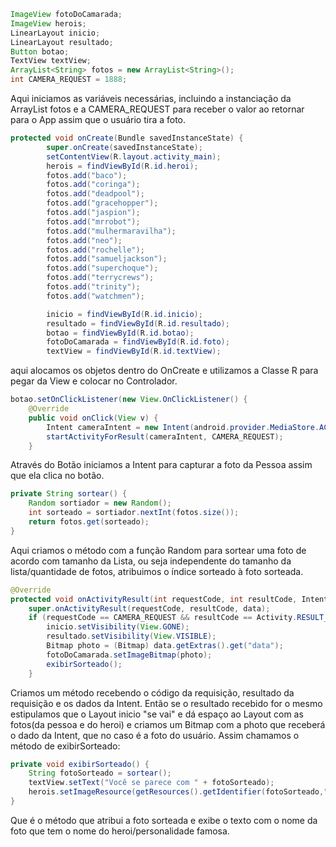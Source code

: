 ```java
ImageView fotoDoCamarada;
ImageView herois;
LinearLayout inicio;
LinearLayout resultado;
Button botao;
TextView textView;
ArrayList<String> fotos = new ArrayList<String>();
int CAMERA_REQUEST = 1888;
```

Aqui iniciamos as variáveis necessárias, incluindo a instanciação da ArrayList fotos e a CAMERA_REQUEST para receber o valor ao retornar para o App assim que o usuário tira a foto.

```java
protected void onCreate(Bundle savedInstanceState) {
        super.onCreate(savedInstanceState);
        setContentView(R.layout.activity_main);
        herois = findViewById(R.id.heroi);
        fotos.add("baco");
        fotos.add("coringa");
        fotos.add("deadpool");
        fotos.add("gracehopper");
        fotos.add("jaspion");
        fotos.add("mrrobot");
        fotos.add("mulhermaravilha");
        fotos.add("neo");
        fotos.add("rochelle");
        fotos.add("samueljackson");
        fotos.add("superchoque");
        fotos.add("terrycrews");
        fotos.add("trinity");
        fotos.add("watchmen");

        inicio = findViewById(R.id.inicio);
        resultado = findViewById(R.id.resultado);
        botao = findViewById(R.id.botao);
        fotoDoCamarada = findViewById(R.id.foto);
        textView = findViewById(R.id.textView);
```

aqui alocamos os objetos dentro do OnCreate e utilizamos a Classe R para pegar da View e colocar no Controlador.



```java
botao.setOnClickListener(new View.OnClickListener() {
    @Override
    public void onClick(View v) {
        Intent cameraIntent = new Intent(android.provider.MediaStore.ACTION_IMAGE_CAPTURE);
        startActivityForResult(cameraIntent, CAMERA_REQUEST);
    }
```

Através do Botão iniciamos a Intent para capturar a foto da Pessoa assim que ela clica no botão.

```java
private String sortear() {
    Random sortiador = new Random();
    int sorteado = sortiador.nextInt(fotos.size());
    return fotos.get(sorteado);
}
```

Aqui criamos o método com a função Random para sortear uma foto de acordo com tamanho da Lista, ou seja independente do tamanho da lista/quantidade de fotos, atribuimos o índice sorteado à foto sorteada.



```java
@Override
protected void onActivityResult(int requestCode, int resultCode, Intent data) {
    super.onActivityResult(requestCode, resultCode, data);
    if (requestCode == CAMERA_REQUEST && resultCode == Activity.RESULT_OK) {
        inicio.setVisibility(View.GONE);
        resultado.setVisibility(View.VISIBLE);
        Bitmap photo = (Bitmap) data.getExtras().get("data");
        fotoDoCamarada.setImageBitmap(photo);
        exibirSorteado();
    }
```

Criamos um  método recebendo o código da requisição, resultado da requisição e os dados da Intent. Então se o resultado recebido for o mesmo estipulamos que o Layout inicio "se vai" e dá espaço ao Layout com as fotos(da pessoa e do heroi) e criamos um Bitmap com a photo que receberá o dado da Intent, que no caso é a foto do usuário. Assim chamamos o método de exibirSorteado:

```java
private void exibirSorteado() {
    String fotoSorteado = sortear();
    textView.setText("Você se parece com " + fotoSorteado);
    herois.setImageResource(getResources().getIdentifier(fotoSorteado,"drawable", "com.example.antihero"));
}
```

Que é o método que atribui a foto sorteada e exibe o texto com o nome da foto que tem o nome do heroi/personalidade famosa.